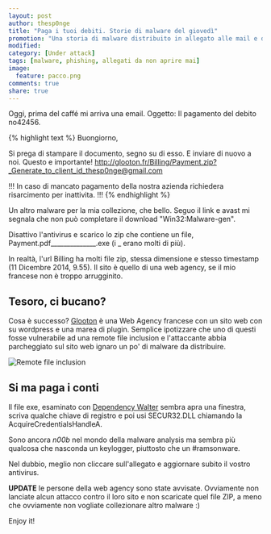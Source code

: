 ```yaml
---
layout: post
author: thesp0nge
title: "Paga i tuoi debiti. Storie di malware del giovedì"
promotion: "Una storia di malware distribuito in allegato alle mail e di attacchi non rilevati."
modified: 
category: [Under attack]
tags: [malware, phishing, allegati da non aprire mai]
image:
  feature: pacco.png
comments: true
share: true
---
```


Oggi, prima del caffé mi arriva una email. Oggetto: Il pagamento del debito no42456.

{% highlight text %}
Buongiorno,

Si prega di stampare il documento, segno su di esso. E inviare di nuovo a
noi. Questo e importante!
http://glooton.fr/Billing/Payment.zip?_Generate_to_client_id_thesp0nge@gmail.com



!!!
In caso di mancato pagamento della nostra azienda richiedera risarcimento
per inattivita.
!!!
{% endhighlight %}

Un altro malware per la mia collezione, che bello. Seguo il link e avast mi
segnala che non può completare il download "Win32:Malware-gen".

Disattivo l'antivirus e scarico lo zip che contiene un file,
Payment.pdf\_\_\_\_\_\_\_\_\_\_\_\_\_\_.exe (i \_ erano molti di più).

In realtà, l'url Billing ha molti file zip, stessa dimensione e stesso
timestamp (11 Dicembre 2014, 9.55). Il sito è quello di una web agency, se il
mio francese non è troppo arrugginito.

## Tesoro, ci bucano?

Cosa è successo? [Glooton](http://www.glooton.fr/) è una Web Agency francese
con un sito web con su wordpress e una marea di plugin.
Semplice ipotizzare che uno di questi fosse vulnerabile ad una remote file
inclusion e l'attaccante abbia parcheggiato sul sito web ignaro un po' di
malware da distribuire.

![Remote file inclusion]({{site.url}}/assets/images/glooton_rfi.png)

## Si ma paga i conti

Il file exe, esaminato con [Dependency
Walter](http://www.dependencywalker.com/) sembra apra una finestra, scriva
qualche chiave di registro e poi usi SECUR32.DLL chiamando la
AcquireCredentialsHandleA.

Sono ancora _n00b_ nel mondo della malware analysis ma sembra più qualcosa che
nasconda un keylogger, piuttosto che un #ramsonware.

Nel dubbio, meglio non cliccare sull'allegato e aggiornare subito il vostro
antivirus.

**UPDATE** le persone della web agency sono state avvisate. Ovviamente non
lanciate alcun attacco contro il loro sito e non scaricate quel file ZIP, a
meno che ovviamente non vogliate collezionare altro malware :)

Enjoy it!
